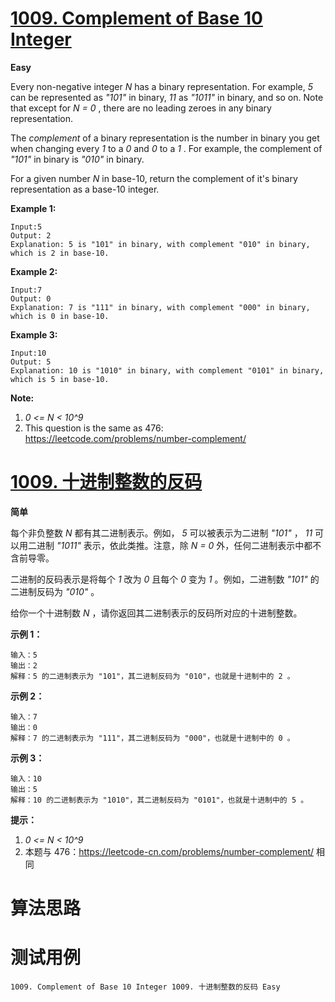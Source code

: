 # [1009. Complement of Base 10 Integer][enTitle]

**Easy**

Every non-negative integer  *N*  has a binary representation. For example,  *5*  can be represented as  *"101"*  in binary,  *11*  as  *"1011"*  in binary, and so on. Note that except for  *N = 0* , there are no leading zeroes in any binary representation.

The  *complement*  of a binary representation is the number in binary you get when changing every  *1*  to a  *0*  and  *0*  to a  *1* . For example, the complement of  *"101"*  in binary is  *"010"*  in binary.

For a given number  *N*  in base-10, return the complement of it's binary representation as a base-10 integer.






**Example 1:** 

```
Input:5
Output: 2
Explanation: 5 is "101" in binary, with complement "010" in binary, which is 2 in base-10.
```


**Example 2:** 

```
Input:7
Output: 0
Explanation: 7 is "111" in binary, with complement "000" in binary, which is 0 in base-10.
```


**Example 3:** 

```
Input:10
Output: 5
Explanation: 10 is "1010" in binary, with complement "0101" in binary, which is 5 in base-10.
```



**Note:** 

1.  *0 <= N < 10^9*  
2. This question is the same as 476: https://leetcode.com/problems/number-complement/








# [1009. 十进制整数的反码][cnTitle]

**简单**

每个非负整数  *N*  都有其二进制表示。例如，  *5*  可以被表示为二进制  *"101"* ， *11*  可以用二进制  *"1011"*  表示，依此类推。注意，除  *N = 0*  外，任何二进制表示中都不含前导零。

二进制的反码表示是将每个  *1*  改为  *0*  且每个  *0*  变为  *1* 。例如，二进制数  *"101"*  的二进制反码为  *"010"* 。

给你一个十进制数  *N* ，请你返回其二进制表示的反码所对应的十进制整数。





**示例 1：** 

```
输入：5
输出：2
解释：5 的二进制表示为 "101"，其二进制反码为 "010"，也就是十进制中的 2 。

```

**示例 2：** 

```
输入：7
输出：0
解释：7 的二进制表示为 "111"，其二进制反码为 "000"，也就是十进制中的 0 。

```

**示例 3：** 

```
输入：10
输出：5
解释：10 的二进制表示为 "1010"，其二进制反码为 "0101"，也就是十进制中的 5 。

```



**提示：** 

1.  *0 <= N < 10^9*  
2. 本题与 476：https://leetcode-cn.com/problems/number-complement/ 相同




# 算法思路

# 测试用例
```
1009. Complement of Base 10 Integer 1009. 十进制整数的反码 Easy
```

[enTitle]: https://leetcode.com/problems/complement-of-base-10-integer/
[cnTitle]: https://leetcode-cn.com/problems/complement-of-base-10-integer/

